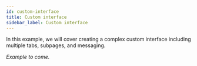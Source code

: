 ```yaml
---
id: custom-interface
title: Custom interface
sidebar_label: Custom interface
---
```


In this example, we will cover creating a complex custom interface including multiple tabs, subpages, and messaging.

*Example to come.*
